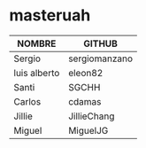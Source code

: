 # masteruah

| NOMBRE | GITHUB |
| ------ | ------ |
|  Sergio  |  sergiomanzano  | 
|  luis alberto  | eleon82   |
|  Santi  |  SGCHH |
|  Carlos |  cdamas  |
|  Jillie  |  JillieChang  |
|  Miguel  |  MiguelJG  |
